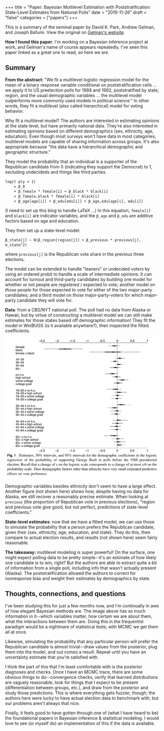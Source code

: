 +++
title = "Paper: Bayesian Multilevel Estimation with Poststratification: State-Level Estimates from National Polls"
date = "2019-11-26"
draft = "false"
categories = ["papers"]
+++

This is a summary of the seminal paper by David K. Park, Andrew Gelman, and Joseph Bafumi. View the original on [Gelman's website](http://www.stat.columbia.edu/~gelman/research/published/parkgelmanbafumi.pdf).

<!--more-->

**How I found this paper**: I'm working on a Bayesian inference project at work, and Gelman's name of course appears repeatedly. I've seen this paper linked as a great one to read, so here we are.

## Summary
**From the abstract:** "We fit a multilevel logistic regression model for the mean of a binary response variable conditional on poststratification cells ... we apply it to US preelection polls for 1988 and 1992, poststratified by state, region, and the usual demographic variables ... the multilevel model outperforms more commonly used models in political science." In other words, they fit a multilevel (also called hierarchical) model for voting behavior.

Why fit a multilevel model? The authors are interested in estimating opinions at the state level, but have primarily national data. They're also interested in estimating opinions based on different demographics (sex, ethnicity, age, education). Even though most surveys won't have data in most categories, multilevel models are capable of sharing information across groups. It's also appropriate because "the data have a hierarchical demographic and geographic structure."

They model the probability that an individual is a supporter of the Republican candidate from 0 (indicating they support the Democrat) to 1, excluding undecideds and things like third parties.

```
logit p(y = 1)
    = β_0
	+ β_female * female[i] + β_black * black[i]
	+ β_female,black * female[i] * black[i]
	+ β_age[age[i]] + β_edu[edu[i]] + β_age,edu[age[i], edu[i]]
```

(I need to set up this blog to handle LaTeX ...) In this equation, `female[i]` and `black[i]` are indicator variables, and the `β_age` and `β_edu` are additive factors based on age and education.

They then set up a state-level model:

```
β_state[j] ~ N(β_region[region[j]] + β_previous * previous[j], σ_state^2)
```

where `previous[j]` is the Republican vote share in the previous three elections.

The model can be extended to handle "leaners" or undecided voters by using an ordered probit to handle a scale of intermediate opinions. It can account for turnout and third-party candidates by building one model for whether or not people are registered / expected to vote; another model *on those people* for those expected to vote for either of the two major-party candidates; and a third model on *those* major-party-voters for which major-party candidate they will vote for.

**Data**: from a CBS/NYT national poll. The poll had no data from Alaska or Hawaii, but by virtue of constructing a multilevel model we can still make estimates for those states based off demographic information! They fit the model in WinBUGS (is it available anywhere?), then inspected the fitted coefficients.

![Estimates and 50% and 95% intervals](bayesian_multilevel_estimation_gelman_img1.png)

Demographic variables besides ethnicity don't seem to have a large effect. Another figure (not shown here) shows how, despite having no data for Alaska, we still recover a reasonably precise estimate. When looking at `previous` (the proportion of Republican vote in previous elections), "region and previous vote give good, but not perfect, predictions of state-level coefficients."

**State-level estimates**: now that we have a fitted model, we can use those to simulate the probability that a person prefers the Republican candidate, given their {sex, ethnicity, age, education, and state}. They do this, then compare to actual election results, and results (not shown here) seem fairly reasonable.

**The takeaway:** multilevel modeling is super powerful! On the surface, one might expect polling data to be pretty simple--it's an estimate of how likely one candidate is to win, right? But the authors are able to extract quite a bit of information from a single poll, including info that wasn't actually present (Alaska). The poststratification allowed the authors to correct for nonresponse bias and weight their estimates by demographics by state.

## Thoughts, connections, and questions
I've been studying this for just a few months now, and I'm continually in awe of how elegant Bayesian methods are. The image above has so much information in it--which variables matter, how certain we are about them, what the interactions between them are. Doing this in the frequentist paradigm would be a nightmare of statistical tests; with MCMC we get them all at once.

Likewise, simulating the probability that any particular person will prefer the Republican candidate is almost trivial--draw values from the posterior, plug them into the model, and out comes a result. Repeat until you have an uncertainty estimate that you're satisfied with.

I think the part of this that I'm least comfortable with is the posterior diagnoses and checks. Once I have an MCMC trace, there are some obvious things to do--convergence checks, verify that learned distributions are vaguely reasonable, look for things that I expect to be present (differentiation between groups, etc.), and draw from the posterior and study those predictions. This is where everything gets fuzzier, though; the authors here were lucky to have actual election data to benchmark with, but our problems aren't always that nice.

Finally, it feels good to have gotten through one of (what I have heard to be) the foundational papers in Bayesian inference & statistical modeling. I would love to see (or myself do) an implementation of this if the data is available.


